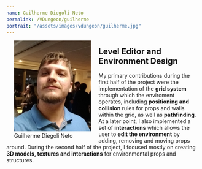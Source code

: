 ```yaml
---
name: Guilherme Diegoli Neto
permalink: /VDungeon/guilherme
portrait: "/assets/images/vdungeon/guilherme.jpg"
---
```



<figure style="float:left; margin:0 20px">
  <img src="/assets/images/vdungeon/guilherme.jpg" alt="guilherme portrait photo" style="width:200px">
  <figcaption>Guilherme Diegoli Neto</figcaption>
</figure> 

## Level Editor and Environment Design
My primary contributions during the first half of the project were the implementation of the **grid system** through which the enviroment operates, including 
**positioning and collision** rules for props and walls within the grid, as well as **pathfinding**. At a later point, I also implemented a set of **interactions**
which allows the user to **edit the environment** by adding, removing and moving props around. During the second half of the project, I focused mostly on creating 
**3D models, textures and interactions** for environmental props and structures.

